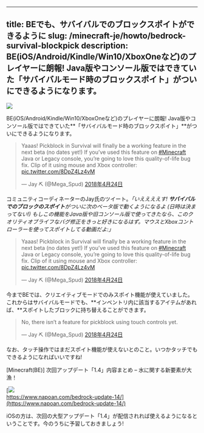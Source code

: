 
---
title: BEでも、サバイバルでのブロックスポイトができるように
slug: /minecraft-je/howto/bedrock-survival-blockpick
description: BE(iOS/Android/Kindle/Win10/XboxOneなど)のプレイヤーに朗報! Java版やコンソール版ではできていた「サバイバルモード時のブロックスポイト」がついにできるようになります。
---

![](https://cdn-ak.f.st-hatena.com/images/fotolife/s/sasigume/20210208/20210208103107.png)

BE(iOS/Android/Kindle/Win10/XboxOneなど)のプレイヤーに朗報! Java版やコンソール版ではできていた**「サバイバルモード時のブロックスポイト」**がついにできるようになります。

> Yaaas! Pickblock in Survival will finally be a working feature in the next beta (no dates yet!) If you’ve used this feature on [#Minecraft](https://twitter.com/hashtag/Minecraft?src=hash&ref_src=twsrc%5Etfw) Java or Legacy console, you’re going to love this quality-of-life bug fix. Clip of it using mouse and Xbox controller: [pic.twitter.com/8DpZ4Lz4vM](https://t.co/8DpZ4Lz4vM)
> 
> — Jay ⛏ (@Mega\_Spud) [2018年4月24日](https://twitter.com/Mega_Spud/status/988792938019917824?ref_src=twsrc%5Etfw)

コミュニティコーディネーターのJay氏のツイート。_「いええええす! **サバイバルでのブロックのスポイト**がついに次のベータ版で動くようになるよ (日時は決まってない!) もしこの機能をJava版や旧コンソール版で使ってきたなら、このクオリティオブライフなバグ修正をきっと好きになるはず。マウスとXboxコントローラーを使ってスポイトしてる動画だよ:」_

> Yaaas! Pickblock in Survival will finally be a working feature in the next beta (no dates yet!) If you’ve used this feature on [#Minecraft](https://twitter.com/hashtag/Minecraft?src=hash&ref_src=twsrc%5Etfw) Java or Legacy console, you’re going to love this quality-of-life bug fix. Clip of it using mouse and Xbox controller: [pic.twitter.com/8DpZ4Lz4vM](https://t.co/8DpZ4Lz4vM)
> 
> — Jay ⛏ (@Mega\_Spud) [2018年4月24日](https://twitter.com/Mega_Spud/status/988792938019917824?ref_src=twsrc%5Etfw)

今までBEでは、クリエイティブモードでのみスポイト機能が使えていました。これからはサバイバルモードでも、**インベントリ内に該当するアイテムがあれば、**スポイトしたブロックに持ち替えることができます。

> No, there isn’t a feature for pickblock using touch controls yet.
> 
> — Jay ⛏ (@Mega\_Spud) [2018年4月24日](https://twitter.com/Mega_Spud/status/988794470022905856?ref_src=twsrc%5Etfw)

なお、タッチ操作ではまだスポイト機能が使えないとのこと。いつかタッチでもできるようになればいいですね!

\[Minecraft(BE)\] 次回アップデート「1.4」内容まとめ – 水に関する新要素が大漁！

[![](https://cdn-ak.f.st-hatena.com/images/fotolife/s/sasigume/20210208/20210208111334.png)  
https://www.napoan.com/bedrock-update-14/](https://www.napoan.com/bedrock-update-14/)

iOSの方は、次回の大型アップデート「1.4」が配信されれば使えるようになるということです。今のうちに予習しておきましょう!
